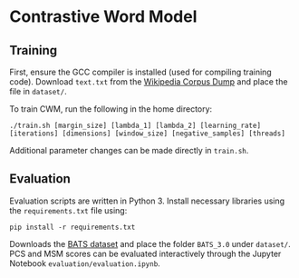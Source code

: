 # Contrastive Word Model

## Training
First, ensure the GCC compiler is installed (used for compiling training code). Download `text.txt` from the [Wikipedia Corpus Dump](https://drive.google.com/a/illinois.edu/uc?export=download&id=1fT1GxBMXEItf2NtNMjdXhA61HPecPO98) and place the file in `dataset/`. 

To train CWM, run the following in the home directory:
```
./train.sh [margin_size] [lambda_1] [lambda_2] [learning_rate] [iterations] [dimensions] [window_size] [negative_samples] [threads]
```
Additional parameter changes can be made directly in `train.sh`.

## Evaluation
Evaluation scripts are written in Python 3. Install necessary libraries using the `requirements.txt` file using:
```
pip install -r requirements.txt
```

Downloads the [BATS dataset](http://vecto.space/projects/BATS/) and place the folder `BATS_3.0` under `dataset/`. PCS and MSM scores can be evaluated interactively through the Jupyter Notebook `evaluation/evaluation.ipynb`.